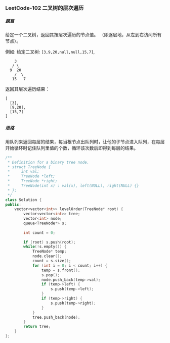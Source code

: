 ### LeetCode-102	二叉树的层次遍历

##### 题目

给定一个二叉树，返回其按层次遍历的节点值。 （即逐层地，从左到右访问所有节点）。

例如:
给定二叉树: `[3,9,20,null,null,15,7]`,

```
    3
   / \
  9  20
    /  \
   15   7
```

返回其层次遍历结果：

```
[
  [3],
  [9,20],
  [15,7]
]
```

##### 思路

用队列来返回每层的结果，每当根节点出队列时，让他的子节点进入队列，在每层开始循环时记住队列里值的个数，循环该次数后即得到每层的结果。

~~~c++
/**
 * Definition for a binary tree node.
 * struct TreeNode {
 *     int val;
 *     TreeNode *left;
 *     TreeNode *right;
 *     TreeNode(int x) : val(x), left(NULL), right(NULL) {}
 * };
 */
class Solution {
public:
    vector<vector<int>> levelOrder(TreeNode* root) {
        vector<vector<int>> tree;
        vector<int> node;
        queue<TreeNode*> s;
        
        int count = 0;
        
        if (root) s.push(root);
        while(!s.empty()) {
            TreeNode* temp;
            node.clear();
            count = s.size();
            for (int i = 0; i < count; i++) {
                temp = s.front();
                s.pop();
                node.push_back(temp->val);
                if (temp->left) {
                    s.push(temp->left);
                }
                if (temp->right) {
                    s.push(temp->right);
                }
            }
            tree.push_back(node);
        }
        return tree;
    }
};
~~~

